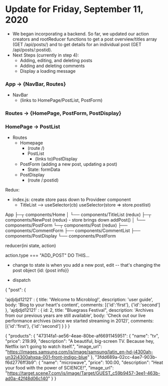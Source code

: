  # Update for Friday, September 11, 2020
   - We began incorporating a backend. So far, we updated our action creators and rootReducer functions to get a post overview/titles array (GET /api/posts/) and to get details for an individual post (GET /api/posts/:postid). 
   - Next Steps (currently in step 4):
     - Adding, editing, and deleting posts
     - Adding and deleting comments
     - Display a loading message
 
 
 ### App -> {NavBar, Routes}
- NavBar 
  - (links to HomePage/PostList, PostForm)

### Routes -> {HomePage, PostForm, PostDisplay}
### HomePage -> PostList
- Routes
    - Homepage
        - (route /)
        - PostList
            - (links to)PostDisplay
    - PostForm (adding a new post, updating a post)
      - State: formData
    - PostDisplay
        - (route /:postid)


Redux:

  - index.js: create store pass down to Provideer component
    - TitleList --> useSelector(cb)
          useSelector(store => store.postlist)


App
├─┬ components/Home
│ └── components/TitleList (redux)
├─┬ components/NewPost (redux) - store brings down addPost()
│ └── components/PostForm
└─┬ components/Post (redux)
  ├── components/CommentForm
  ├── components/CommentList
  ├── components/PostDisplay
  └── components/PostForm


reducer(ini state, action)

action.type === "ADD_POST"
    DO THIS...

  - change to state is when you add a new post, edit -- that's changing the 
  post object {id: {post info}}

  - dispatch



{ "post": {

  'ajdjdjd12121'  : {
                      title: 'Welcome to Microblog!',
                      description: 'user guide',
                      body: 'Blog to your heart\'s content',
                      comments: [{'id':'first'}, {'id':'second']
                      },
  'ajdjdjd12121'  :  {
                      id: 2,
                      title: "Bluegrass Festival",
                      description: 'Archives from our previous years are still available',
                      body: 'Check out our live performance archives (since we started streaming in 2012)',
                      comments: [{'id':'first'}, {'id':'second']
                    }
    }
}


{
  "products": {
    "47314fa1-ae56-4eae-80be-af6691145951": {
      "name": "tv",
      "price": 219.99,
      "description": "A beautiful, big-screen TV. Because hey, Netflix isn't going to watch itself.",
      "image_url": "https://images.samsung.com/is/image/samsung/latin_en-hd-j4300ah-un32j4300ahxpa-001-front-indigo-blue"
    },
    "3fdd689a-02cc-4ae7-903b-f6d2776ff3b9": {
      "name": "microwave",
      "price": 100.00,
      "description": "Heat your food with the power of SCIENCE!",
      "image_url": "https://target.scene7.com/is/image/Target/GUEST_c59b9457-3ee1-463b-ad0a-42f48d06c140"
    }
}